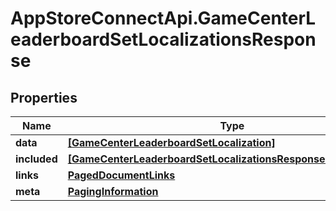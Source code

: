 # AppStoreConnectApi.GameCenterLeaderboardSetLocalizationsResponse

## Properties

Name | Type | Description | Notes
------------ | ------------- | ------------- | -------------
**data** | [**[GameCenterLeaderboardSetLocalization]**](GameCenterLeaderboardSetLocalization.md) |  | 
**included** | [**[GameCenterLeaderboardSetLocalizationsResponseIncludedInner]**](GameCenterLeaderboardSetLocalizationsResponseIncludedInner.md) |  | [optional] 
**links** | [**PagedDocumentLinks**](PagedDocumentLinks.md) |  | 
**meta** | [**PagingInformation**](PagingInformation.md) |  | [optional] 


